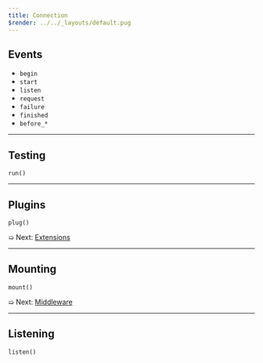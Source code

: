 ```yaml
---
title: Connection
$render: ../../_layouts/default.pug
---
```


## Events

- `begin`
- `start`
- `listen`
- `request`
- `failure`
- `finished`
- `before_*`

---

## Testing

`run()`

---

## Plugins

`plug()`

➯ Next: [Extensions](./docs/extensions--/Y)

---

## Mounting

`mount()`

➯ Next: [Middleware](./docs/middleware)

---

## Listening

`listen()`
